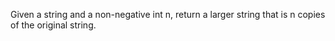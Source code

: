 Given a string and a non-negative int n, return a larger string that is n copies of the original string.